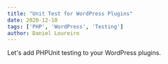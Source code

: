 ```yaml
---
title: "Unit Test for WordPress Plugins"
date: 2020-12-10
tags: ['PHP', 'WordPress', 'Testing']
author: Daniel Loureiro
---
```

Let's add PHPUnit testing to your WordPress plugins.
<!-- more -->

<!-- ## Prerequisites

- Basic understanding of PHPUnit
- Recommended course: [Udemy - PHP Unit Testing with PHPUnit](https://www.udemy.com/course/php-unit-testing)

## Install PHPUnit

Go to the plugin root folder and install PHPUnit:

```bash
composer require --dev phpunit/phpunit 7
```

::: warning
Currently, WordPress only supports phpunit version 7.
:::

## Create a testing database

Let's create a new database for testing.

::: danger
Do NOT use the same database as your WordPress website.
It will ERASE your website!!!
:::

```bash
mysql -u root
```

```sql
CREATE DATABASE test_db;
```

::: tip
For local testing, you can create a single generic `test` database for all your WP projects.
::: -->
